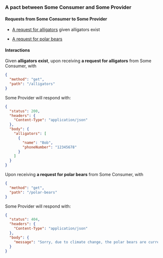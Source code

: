 ### A pact between Some Consumer and Some Provider

#### Requests from Some Consumer to Some Provider

* [A request for alligators](#a_request_for_alligators_given_alligators_exist) given alligators exist

* [A request for polar bears](#a_request_for_polar_bears)

#### Interactions

<a name="a_request_for_alligators_given_alligators_exist"></a>
Given **alligators exist**, upon receiving **a request for alligators** from Some Consumer, with
```json
{
  "method": "get",
  "path": "/alligators"
}
```
Some Provider will respond with:
```json
{
  "status": 200,
  "headers": {
    "Content-Type": "application/json"
  },
  "body": {
    "alligators": [
      {
        "name": "Bob",
        "phoneNumber": "12345678"
      }
    ]
  }
}
```
<a name="a_request_for_polar_bears"></a>
Upon receiving **a request for polar bears** from Some Consumer, with
```json
{
  "method": "get",
  "path": "/polar-bears"
}
```
Some Provider will respond with:
```json
{
  "status": 404,
  "headers": {
    "Content-Type": "application/json"
  },
  "body": {
    "message": "Sorry, due to climate change, the polar bears are currently unavailable."
  }
}
```
